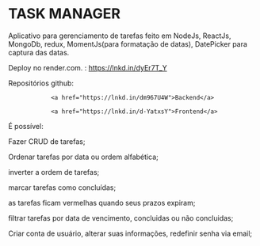 # TASK MANAGER

Aplicativo para gerenciamento de tarefas feito em NodeJs, ReactJs, MongoDb, redux, MomentJs(para formatação de datas), DatePicker para captura das datas.

Deploy no render.com. : https://lnkd.in/dyEr7T_Y

Repositórios github: 

                <a href="https://lnkd.in/dm967U4W">Backend</a>
                 
                <a href="https://lnkd.in/d-YatxsY">Frontend</a>
É possível:

Fazer CRUD de tarefas;

Ordenar tarefas por data ou ordem alfabética;

inverter a ordem de tarefas;

marcar tarefas como concluídas;

as tarefas ficam vermelhas quando seus prazos expiram;

filtrar tarefas por data de vencimento, concluidas ou não concluidas;

Criar conta de usuário, alterar suas informações, redefinir senha via email;
